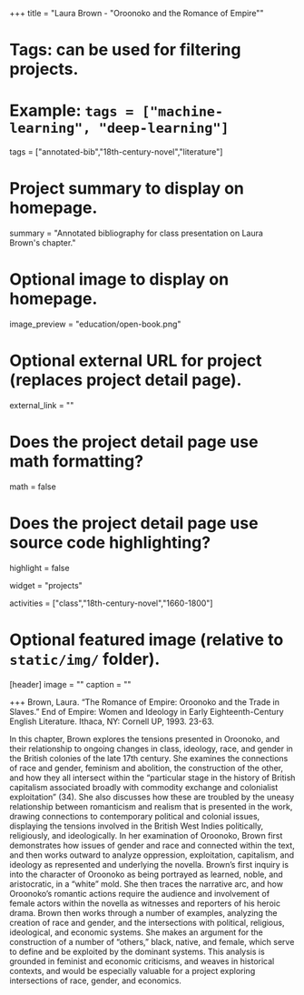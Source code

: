 +++
title = "Laura Brown - \"Oroonoko and the Romance of Empire\""
# Tags: can be used for filtering projects.
# Example: `tags = ["machine-learning", "deep-learning"]`
tags = ["annotated-bib","18th-century-novel","literature"]

# Project summary to display on homepage.
summary = "Annotated bibliography for class presentation on Laura Brown's chapter."

# Optional image to display on homepage.
image_preview = "education/open-book.png"

# Optional external URL for project (replaces project detail page).
external_link = ""

# Does the project detail page use math formatting?
math = false

# Does the project detail page use source code highlighting?
highlight = false

widget = "projects"

activities = ["class","18th-century-novel","1660-1800"]
# Optional featured image (relative to `static/img/` folder).
[header]
image = ""
caption = ""

+++
Brown, Laura. “The Romance of Empire: Oroonoko and the Trade in Slaves.” End of Empire: Women and Ideology in Early Eighteenth-Century English Literature. Ithaca, NY: Cornell UP, 1993. 23-63.

In this chapter, Brown explores the tensions presented in Oroonoko, and their relationship to ongoing changes in class, ideology, race, and gender in the British colonies of the late 17th century. She examines the connections of race and gender, feminism and abolition, the construction of the other, and how they all intersect within the “particular stage in the history of British capitalism associated broadly with commodity exchange and colonialist exploitation” (34). She also discusses how these are troubled by the uneasy relationship between romanticism and realism that is presented in the work, drawing connections to contemporary political and colonial issues, displaying the tensions involved in the British West Indies politically, religiously, and ideologically. In her examination of Oroonoko, Brown first demonstrates how issues of gender and race and connected within the text, and then works outward to analyze oppression, exploitation, capitalism, and ideology as represented and underlying the novella. Brown’s first inquiry is into the character of Oroonoko as being portrayed as learned, noble, and aristocratic, in a “white” mold. She then traces the narrative arc, and how Oroonoko’s romantic actions require the audience and involvement of female actors within the novella as witnesses and reporters of his heroic drama. Brown then works through a number of examples, analyzing the creation of race and gender, and the intersections with political, religious, ideological, and economic systems. She makes an argument for the construction of a number of “others,” black, native, and female, which serve to define and be exploited by the dominant systems. This analysis is grounded in feminist and economic criticisms, and weaves in historical contexts, and would be especially valuable for a project exploring intersections of race, gender, and economics.
